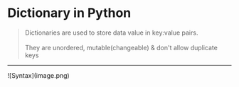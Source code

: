 # Dictionary in Python
> Dictionaries are used to store data value in key:value pairs. <br> <br>
> They are unordered, mutable(changeable) & don't allow duplicate keys <br>
<hr>
![Syntax](image.png)

